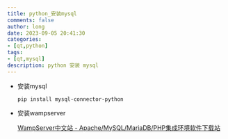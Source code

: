 ```yaml
---
title: python_安装mysql
comments: false
author: long
date: 2023-09-05 20:41:30
categories:
- [qt,python]
tags:
- [qt,mysql]
description: python 安装 mysql
---
```


- 安装mysql

    ```
    pip install mysql-connector-python
    ```

- 安装wampserver

    [WampServer中文站 - Apache/MySQL/MariaDB/PHP集成环境软件下载站](https://wampserver.site/index/index.html)

    